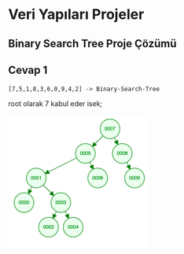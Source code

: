 # Veri Yapıları Projeler
## Binary Search Tree Proje Çözümü

## Cevap 1

```
[7,5,1,8,3,6,0,9,4,2] -> Binary-Search-Tree
```

root olarak 7 kabul eder isek;

![dallanmalar şu şekildedir](/BinarySearchFolder/bst-dizi.png "Dallanmalar.")